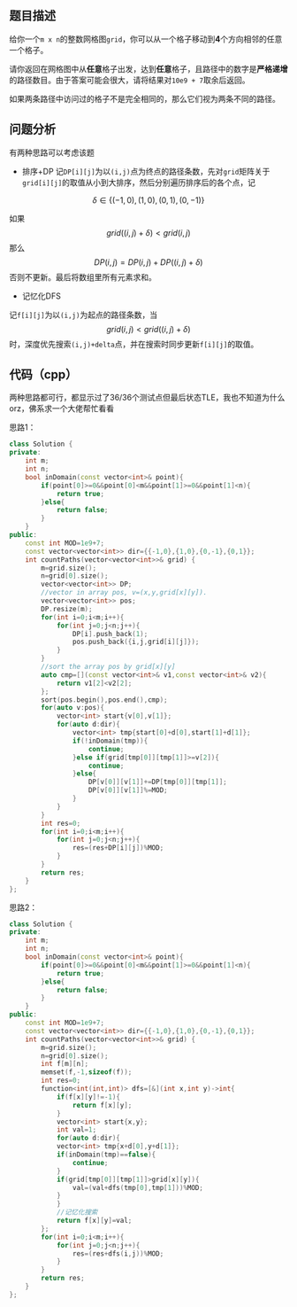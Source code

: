 ## 题目描述
给你一个`m x n`的整数网格图`grid`，你可以从一个格子移动到**4**个方向相邻的任意一个格子。

请你返回在网格图中从**任意**格子出发，达到**任意**格子，且路径中的数字是**严格递增**的路径数目。由于答案可能会很大，请将结果对`10e9 + 7`取余后返回。

如果两条路径中访问过的格子不是完全相同的，那么它们视为两条不同的路径。
## 问题分析
有两种思路可以考虑该题
* 排序+DP
记`DP[i][j]`为以`(i,j)`点为终点的路径条数，先对`grid`矩阵关于`grid[i][j]`的取值从小到大排序，然后分别遍历排序后的各个点，记

$$
\delta\in\{(-1,0),(1,0),(0,1),(0,-1)\}
$$

如果
$$
grid((i,j)+\delta)<grid(i,j)
$$
那么
$$
DP(i,j)=DP(i,j)+DP((i,j)+\delta)
$$
否则不更新。最后将数组里所有元素求和。

* 记忆化DFS

记`f[i][j]`为以`(i,j)`为起点的路径条数，当
$$
grid(i,j)<grid((i,j)+\delta)
$$
时，深度优先搜索`(i,j)+delta`点，并在搜索时同步更新`f[i][j]`的取值。

## 代码（cpp）

两种思路都可行，都显示过了36/36个测试点但最后状态TLE，我也不知道为什么orz，佛系求一个大佬帮忙看看

思路1：

```cpp
class Solution {
private:
    int m;
    int n;
    bool inDomain(const vector<int>& point){
        if(point[0]>=0&&point[0]<m&&point[1]>=0&&point[1]<n){
            return true;
        }else{
            return false;
        }
    }    
public:
    const int MOD=1e9+7;
    const vector<vector<int>> dir={{-1,0},{1,0},{0,-1},{0,1}};
    int countPaths(vector<vector<int>>& grid) {
        m=grid.size();
        n=grid[0].size();
        vector<vector<int>> DP;
        //vector in array pos, v=(x,y,grid[x][y]).
        vector<vector<int>> pos;
        DP.resize(m);
        for(int i=0;i<m;i++){
            for(int j=0;j<n;j++){
                DP[i].push_back(1);
                pos.push_back({i,j,grid[i][j]});
            }
        }
        //sort the array pos by grid[x][y]
        auto cmp=[](const vector<int>& v1,const vector<int>& v2){
            return v1[2]<v2[2];
        };
        sort(pos.begin(),pos.end(),cmp);
        for(auto v:pos){
            vector<int> start{v[0],v[1]};
            for(auto d:dir){
                vector<int> tmp{start[0]+d[0],start[1]+d[1]};
                if(!inDomain(tmp)){
                    continue;
                }else if(grid[tmp[0]][tmp[1]]>=v[2]){
                    continue;
                }else{
                    DP[v[0]][v[1]]+=DP[tmp[0]][tmp[1]];
                    DP[v[0]][v[1]]%=MOD;
                }
            }
        }
        int res=0;
        for(int i=0;i<m;i++){
            for(int j=0;j<n;j++){
                res=(res+DP[i][j])%MOD;
            }
        }
        return res;
    }
};
```

思路2：

```cpp
class Solution {
private:
    int m;
    int n;
    bool inDomain(const vector<int>& point){
        if(point[0]>=0&&point[0]<m&&point[1]>=0&&point[1]<n){
            return true;
        }else{
            return false;
        }
    }    
public:
    const int MOD=1e9+7;
    const vector<vector<int>> dir={{-1,0},{1,0},{0,-1},{0,1}};
    int countPaths(vector<vector<int>>& grid) {
        m=grid.size();
        n=grid[0].size();
        int f[m][n];
        memset(f,-1,sizeof(f));
        int res=0;
        function<int(int,int)> dfs=[&](int x,int y)->int{
            if(f[x][y]!=-1){
                return f[x][y];
            }
            vector<int> start{x,y};
            int val=1;
            for(auto d:dir){
            vector<int> tmp{x+d[0],y+d[1]};
            if(inDomain(tmp)==false){
                continue;
            }
            if(grid[tmp[0]][tmp[1]]>grid[x][y]){
                val=(val+dfs(tmp[0],tmp[1]))%MOD;
            }
            }
            //记忆化搜索
            return f[x][y]=val;
        };
        for(int i=0;i<m;i++){
            for(int j=0;j<n;j++){
                res=(res+dfs(i,j))%MOD;
            }
        }
        return res;
    }
};
```



